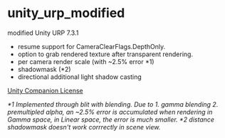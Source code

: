 # unity_urp_modified
modified Unity URP 7.3.1

+ resume support for CameraClearFlags.DepthOnly.
+ option to grab rendered texture after transparent rendering.
+ per camera render scale (with ~2.5% error \*1)
+ shadowmask (\*2)
+ directional additional light shadow casting

[Unity Companion License](https://unity3d.com/legal/licenses/Unity_Companion_License)

*\*1 Implemented through blit with blending. Due to 1. gamma blending 2. premultipled alpha, an ~2.5% error is accumulated when rendering in Gamma space, in Linear space, the error is much smaller.*
*\*2 distance shadowmask doesn't work corrrectly in scene view.*
